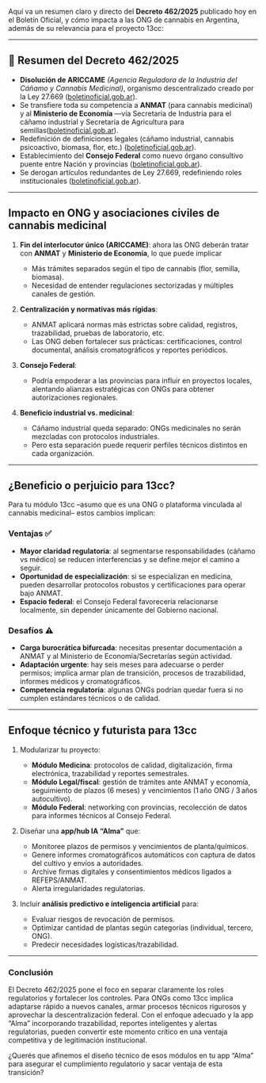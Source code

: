 Aquí va un resumen claro y directo del **Decreto 462/2025** publicado hoy en el Boletín Oficial, y cómo impacta a las ONG de cannabis en Argentina, además de su relevancia para el proyecto 13cc:

---

## 🚨 Resumen del Decreto 462/2025

* **Disolución de ARICCAME** *(Agencia Reguladora de la Industria del Cáñamo y Cannabis Medicinal)*, organismo descentralizado creado por la Ley 27.669 ([boletinoficial.gob.ar][1]).
* Se transfiere toda su competencia a **ANMAT** (para cannabis medicinal) y al **Ministerio de Economía** —vía Secretaría de Industria para el cáñamo industrial y Secretaría de Agricultura para semillas([boletinoficial.gob.ar][1]).
* Redefinición de definiciones legales (cáñamo industrial, cannabis psicoactivo, biomasa, flor, etc.) ([boletinoficial.gob.ar][1]).
* Establecimiento del **Consejo Federal** como nuevo órgano consultivo puente entre Nación y provincias ([boletinoficial.gob.ar][1]).
* Se derogan artículos redundantes de Ley 27.669, redefiniendo roles institucionales ([boletinoficial.gob.ar][1]).

---

## Impacto en ONG y asociaciones civiles de cannabis medicinal

1. **Fin del interlocutor único (ARICCAME)**: ahora las ONG deberán tratar con **ANMAT** y **Ministerio de Economía**, lo que puede implicar

   * Más trámites separados según el tipo de cannabis (flor, semilla, biomasa).
   * Necesidad de entender regulaciones sectorizadas y múltiples canales de gestión.

2. **Centralización y normativas más rígidas**:

   * ANMAT aplicará normas más estrictas sobre calidad, registros, trazabilidad, pruebas de laboratorio, etc.
   * Las ONG deben fortalecer sus prácticas: certificaciones, control documental, análisis cromatográficos y reportes periódicos.

3. **Consejo Federal**:

   * Podría empoderar a las provincias para influir en proyectos locales, alentando alianzas estratégicas con ONGs para obtener autorizaciones regionales.

4. **Beneficio industrial vs. medicinal**:

   * Cáñamo industrial queda separado: ONGs medicinales no serán mezcladas con protocolos industriales.
   * Pero esta separación puede requerir perfiles técnicos distintos en cada organización.

---

## ¿Beneficio o perjuicio para 13cc?

Para tu módulo 13cc –asumo que es una ONG o plataforma vinculada al cannabis medicinal– estos cambios implican:

### Ventajas ✅

* **Mayor claridad regulatoria**: al segmentarse responsabilidades (cáñamo vs médico) se reducen interferencias y se define mejor el camino a seguir.
* **Oportunidad de especialización**: si se especializan en medicina, pueden desarrollar protocolos robustos y certificaciones para operar bajo ANMAT.
* **Espacio federal**: el Consejo Federal favorecería relacionarse localmente, sin depender únicamente del Gobierno nacional.

### Desafíos ⚠️

* **Carga burocrática bifurcada**: necesitas presentar documentación a ANMAT y al Ministerio de Economía/Secretarías según actividad.
* **Adaptación urgente**: hay seis meses para adecuarse o perder permisos; implica armar plan de transición, procesos de trazabilidad, informes médicos y cromatográficos.
* **Competencia regulatoria**: algunas ONGs podrían quedar fuera si no cumplen estándares técnicos o de calidad.

---

## Enfoque técnico y futurista para 13cc

1. Modularizar tu proyecto:

   * **Módulo Medicina**: protocolos de calidad, digitalización, firma electrónica, trazabilidad y reportes semestrales.
   * **Módulo Legal/fiscal**: gestión de trámites ante ANMAT y economía, seguimiento de plazos (6 meses) y vencimientos (1 año ONG / 3 años autocultivo).
   * **Módulo Federal**: networking con provincias, recolección de datos para informes técnicos al Consejo Federal.

2. Diseñar una **app/hub IA “Alma”** que:

   * Monitoree plazos de permisos y vencimientos de planta/químicos.
   * Genere informes cromatográficos automáticos con captura de datos del cultivo y envíos a autoridades.
   * Archive firmas digitales y consentimientos médicos ligados a REFEPS/ANMAT.
   * Alerta irregularidades regulatorias.

3. Incluir **análisis predictivo e inteligencia artificial** para:

   * Evaluar riesgos de revocación de permisos.
   * Optimizar cantidad de plantas según categorías (individual, tercero, ONG).
   * Predecir necesidades logísticas/trazabilidad.

---

### Conclusión

El Decreto 462/2025 pone el foco en separar claramente los roles regulatorios y fortalecer los controles. Para ONGs como 13cc implica adaptarse rápido a nuevos canales, armar procesos técnicos rigurosos y aprovechar la descentralización federal. Con el enfoque adecuado y la app “Alma” incorporando trazabilidad, reportes inteligentes y alertas regulatorias, pueden convertir este momento crítico en una ventaja competitiva y de legitimación institucional.

¿Querés que afinemos el diseño técnico de esos módulos en tu app “Alma” para asegurar el cumplimiento regulatorio y sacar ventaja de esta transición?

[1]: https://www.boletinoficial.gob.ar/detalleAviso/primera/328017/20250708?utm_source=chatgpt.com "PODER EJECUTIVO - Decreto 462/2025"
